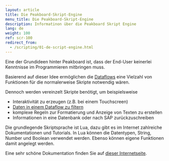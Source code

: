 ```yaml
---
layout: article
title: Die Peakboard-Skript-Engine
menu_title: Die Peakboard-Skript-Engine
description: Informatinon über die Peakboard Skript Engine
lang: de
weight: 100
ref: scr-100
redirect_from:
  - /scripting/01-de-script-engine.html
---
```


Eine der Grundideen hinter Peakboard ist, dass der End-User keinerlei Kenntnisse im Programmieren mitbringen muss.

Basierend auf dieser Idee ermöglichen die [Dataflows](/dataflows/de-erste-schritte.html) eine Vielzahl von Funktionen für die normalerweise Skripte notwendig wären.

Dennoch werden vereinzelt Skripte benötigt, um beispielsweise

* Interaktivität zu erzeugen (z.B. bei einem Touchscreen)
* [Daten in einem Dataflow zu filtern](/dataflows/de-daten-filtern.html)
* komplexe Regeln zur Formatierung und Anzeige von Texten zu erstellen
* Informationen in eine Datenbank oder nach SAP zurückzuschreiben

 
Die grundlegende Skriptsprache ist Lua, dazu gibt es im Internet zahlreiche Dokumentationen und Tutorials.
In Lua können die Datentypen, String, Number und Boolean verwendet werden.
Ebenso können eigene Funktionen damit angelegt werden.

Eine sehr schöne Dokumentation finden Sie auf [dieser Internetseite](https://www.lua.org/docs.html).